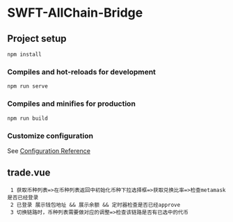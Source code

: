 # SWFT-AllChain-Bridge

## Project setup
```
npm install
```

### Compiles and hot-reloads for development
```
npm run serve
```

### Compiles and minifies for production
```
npm run build
``` 

### Customize configuration
See [Configuration Reference](https://cli.vuejs.org/config/)

## trade.vue
```
 1 获取币种列表=>在币种列表返回中初始化币种下拉选择框=>获取兑换比率=>检查metamask是否已经登录
 2 已登录 展示钱包地址 && 展示余额 && 定时器检查是否已经approve
 3 切换链路时，币种列表需要做对应的调整=>检查该链路是否有已选中的代币
``` 
